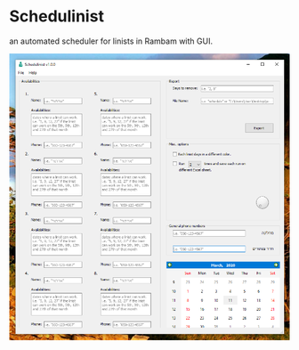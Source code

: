 # Schedulinist
an automated scheduler for linists in Rambam with GUI.

![](schedulinist_assets/app_pic.PNG)
